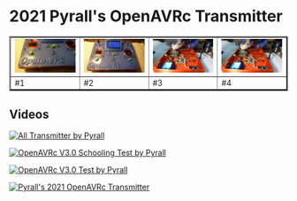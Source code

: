 # 2021 Pyrall's OpenAVRc Transmitter

<table border="2">
<tr>
<td><img src="https://github.com/Ingwie/OpenAVRc_Hw/blob/V3/User's%20OpenAVRc%20Transmitters/Pyrall/T2/IMG_1.jpg" border="0"/></td>
<td><img src="https://github.com/Ingwie/OpenAVRc_Hw/blob/V3/User's%20OpenAVRc%20Transmitters/Pyrall/T2/IMG_2.jpg" border="0"/></td>
<td><img src="https://github.com/Ingwie/OpenAVRc_Hw/blob/V3/User's%20OpenAVRc%20Transmitters/Pyrall/T2/IMG_3.jpg" border="0"/></td>
<td><img src="https://github.com/Ingwie/OpenAVRc_Hw/blob/V3/User's%20OpenAVRc%20Transmitters/Pyrall/T2/IMG_3.jpg" border="0"/></td>
</tr>
<tr>
<td>     #1</td><td>     #2</td><td>     #3</td><td>     #4</td>
</tr>
</table>

## Videos

[![All Transmitter by Pyrall](https://img.youtube.com/vi/4hBQ4TH5KtI/0.jpg)](https://www.youtube.com/watch?v=4hBQ4TH5KtI "All Transmitter by Pyrall")

[![OpenAVRc V3.0 Schooling  Test by Pyrall](https://img.youtube.com/vi/owWW0uPTkas/0.jpg)](https://www.youtube.com/watch?v=owWW0uPTkas "OpenAVRc V3.0 Schooling  Test by Pyrall")

[![OpenAVRc V3.0 Test by Pyrall](https://img.youtube.com/vi/NxJdkdyer00/0.jpg)](https://www.youtube.com/watch?v=NxJdkdyer00 "OpenAVRc V3.0 Test by Pyrall")

[![Pyrall's 2021 OpenAVRc Transmitter](https://img.youtube.com/vi/lD2I3ikUT2o/0.jpg)](https://www.youtube.com/watch?v=lD2I3ikUT2o "Pyrall's 2021 OpenAVRc Transmitter") 




